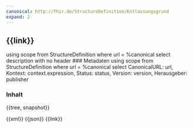 ```yaml
---
canonical: http://fhir.de/StructureDefinition/Entlassungsgrund
expand: 2
---
```


## {{link}}
<fql output="inline">
using scope
from
	StructureDefinition
where
	url = %canonical
select
	description
with
  no header
</fql>
### Metadaten

<fql output="transpose" headers="true">
using scope
from
	StructureDefinition
where
	url = %canonical 
select
	CanonicalURL: url, Kontext: context.expression, Status: status, Version: version, Herausgeber: publisher
</fql>

### Inhalt

<tabs>
  <tab title="Darstellung">{{tree, snapshot}}</tab>

  <tab title="XML">{{xml}}</tab>
  <tab title="JSON">{{json}}</tab>
  <tab title="Link">{{link}}</tab> 
</tabs>

